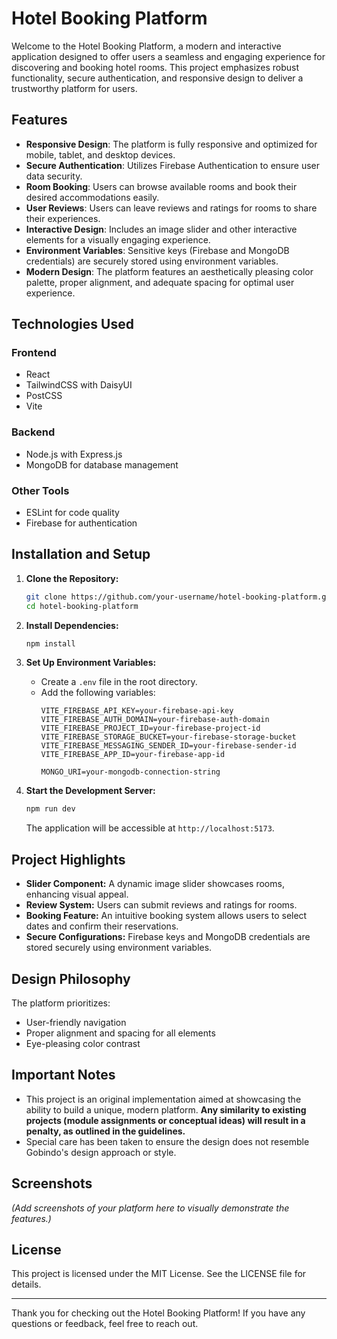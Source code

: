 # Hotel Booking Platform

Welcome to the Hotel Booking Platform, a modern and interactive application designed to offer users a seamless and engaging experience for discovering and booking hotel rooms. This project emphasizes robust functionality, secure authentication, and responsive design to deliver a trustworthy platform for users.

## Features

- **Responsive Design**: The platform is fully responsive and optimized for mobile, tablet, and desktop devices.
- **Secure Authentication**: Utilizes Firebase Authentication to ensure user data security.
- **Room Booking**: Users can browse available rooms and book their desired accommodations easily.
- **User Reviews**: Users can leave reviews and ratings for rooms to share their experiences.
- **Interactive Design**: Includes an image slider and other interactive elements for a visually engaging experience.
- **Environment Variables**: Sensitive keys (Firebase and MongoDB credentials) are securely stored using environment variables.
- **Modern Design**: The platform features an aesthetically pleasing color palette, proper alignment, and adequate spacing for optimal user experience.

## Technologies Used

### Frontend
- React
- TailwindCSS with DaisyUI
- PostCSS
- Vite

### Backend
- Node.js with Express.js
- MongoDB for database management

### Other Tools
- ESLint for code quality
- Firebase for authentication

## Installation and Setup

1. **Clone the Repository:**
   ```bash
   git clone https://github.com/your-username/hotel-booking-platform.git
   cd hotel-booking-platform
   ```

2. **Install Dependencies:**
   ```bash
   npm install
   ```

3. **Set Up Environment Variables:**
   - Create a `.env` file in the root directory.
   - Add the following variables:
     ```env
     VITE_FIREBASE_API_KEY=your-firebase-api-key
     VITE_FIREBASE_AUTH_DOMAIN=your-firebase-auth-domain
     VITE_FIREBASE_PROJECT_ID=your-firebase-project-id
     VITE_FIREBASE_STORAGE_BUCKET=your-firebase-storage-bucket
     VITE_FIREBASE_MESSAGING_SENDER_ID=your-firebase-sender-id
     VITE_FIREBASE_APP_ID=your-firebase-app-id

     MONGO_URI=your-mongodb-connection-string
     ```

4. **Start the Development Server:**
   ```bash
   npm run dev
   ```
   The application will be accessible at `http://localhost:5173`.

## Project Highlights

- **Slider Component:** A dynamic image slider showcases rooms, enhancing visual appeal.
- **Review System:** Users can submit reviews and ratings for rooms.
- **Booking Feature:** An intuitive booking system allows users to select dates and confirm their reservations.
- **Secure Configurations:** Firebase keys and MongoDB credentials are stored securely using environment variables.

## Design Philosophy

The platform prioritizes:
- User-friendly navigation
- Proper alignment and spacing for all elements
- Eye-pleasing color contrast

## Important Notes

- This project is an original implementation aimed at showcasing the ability to build a unique, modern platform. **Any similarity to existing projects (module assignments or conceptual ideas) will result in a penalty, as outlined in the guidelines.**
- Special care has been taken to ensure the design does not resemble Gobindo's design approach or style.

## Screenshots

*(Add screenshots of your platform here to visually demonstrate the features.)*

## License

This project is licensed under the MIT License. See the LICENSE file for details.

---

Thank you for checking out the Hotel Booking Platform! If you have any questions or feedback, feel free to reach out.
